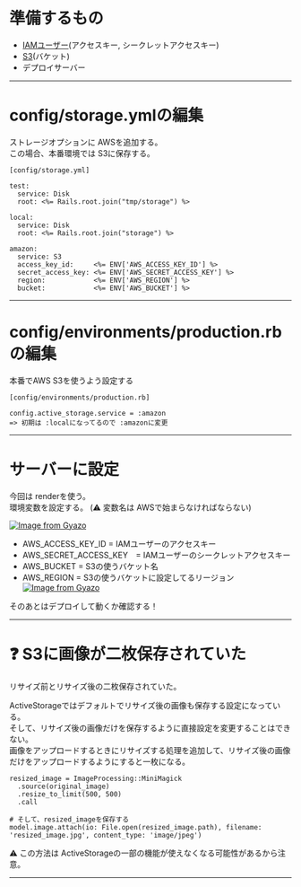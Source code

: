 # 準備するもの
- [IAMユーザー](https://github.com/Tarara33/TIL/blob/main/%E3%82%B5%E3%83%BC%E3%83%90%E3%83%BC/AWS/IAM.md)(アクセスキー, シークレットアクセスキー)
- [S3](https://github.com/Tarara33/TIL/blob/main/%E3%82%B5%E3%83%BC%E3%83%90%E3%83%BC/AWS/S3.md)(バケット)
- デプロイサーバー
***

# config/storage.ymlの編集
ストレージオプションに AWSを追加する。  
この場合、本番環境では S3に保存する。
~~~
[config/storage.yml]

test:
  service: Disk
  root: <%= Rails.root.join("tmp/storage") %>

local:
  service: Disk
  root: <%= Rails.root.join("storage") %>

amazon:
  service: S3
  access_key_id:     <%= ENV['AWS_ACCESS_KEY_ID'] %>
  secret_access_key: <%= ENV['AWS_SECRET_ACCESS_KEY'] %>
  region:            <%= ENV['AWS_REGION'] %>
  bucket:            <%= ENV['AWS_BUCKET'] %>
~~~
***

# config/environments/production.rbの編集
本番でAWS S3を使うよう設定する
~~~
[config/environments/production.rb]

config.active_storage.service = :amazon
=> 初期は :localになってるので :amazonに変更
~~~
***

# サーバーに設定
今回は renderを使う。  
環境変数を設定する。 (⚠️ 変数名は AWSで始まらなければならない)   
  
[![Image from Gyazo](https://i.gyazo.com/9bbb5a42281cfcccf471ef5606481cfe.png)](https://gyazo.com/9bbb5a42281cfcccf471ef5606481cfe)

    
- AWS_ACCESS_KEY_ID = IAMユーザーのアクセスキー
- AWS_SECRET_ACCESS_KEY　= IAMユーザーのシークレットアクセスキー
- AWS_BUCKET = S3の使うバケット名
- AWS_REGION = S3の使うバケットに設定してるリージョン
[![Image from Gyazo](https://i.gyazo.com/5661b37b3b0a30f266f7415aae5c33cb.png)](https://gyazo.com/5661b37b3b0a30f266f7415aae5c33cb)
  
そのあとはデプロイして動くか確認する！
***

# ❓ S3に画像が二枚保存されていた
リサイズ前とリサイズ後の二枚保存されていた。  
    
ActiveStorageではデフォルトでリサイズ後の画像も保存する設定になっている。  
そして、リサイズ後の画像だけを保存するように直接設定を変更することはできない。  
画像をアップロードするときにリサイズする処理を追加して、リサイズ後の画像だけをアップロードするようにすると一枚になる。  
~~~
resized_image = ImageProcessing::MiniMagick
  .source(original_image)
  .resize_to_limit(500, 500)
  .call

# そして、resized_imageを保存する
model.image.attach(io: File.open(resized_image.path), filename: 'resized_image.jpg', content_type: 'image/jpeg')
~~~
⚠️ この方法は ActiveStorageの一部の機能が使えなくなる可能性があるから注意。
***


